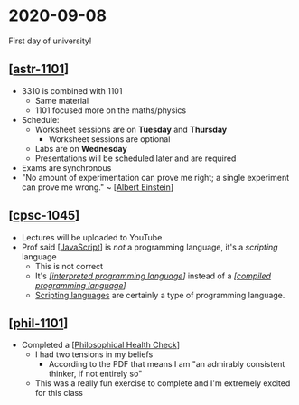 # 2020-09-08

First day of university!

## [[astr-1101]]

- 3310 is combined with 1101
  - Same material
  - 1101 focused more on the maths/physics
- Schedule:
  - Worksheet sessions are on **Tuesday** and **Thursday**
    - Worksheet sessions are optional
  - Labs are on **Wednesday**
  - Presentations will be scheduled later and are required
- Exams are synchronous
- "No amount of experimentation can prove me right; a single experiment can prove me wrong." ~ [[Albert Einstein]]

## [[cpsc-1045]]

- Lectures will be uploaded to YouTube
- Prof said [[JavaScript]] is _not_ a programming language, it's a _scripting_ language
  - This is not correct
  - It's _[[interpreted programming language]]_ instead of a _[[compiled programming language]]_
  - [Scripting languages](https://en.wikipedia.org/wiki/Scripting_language) are certainly a type of programming language.

## [[phil-1101]]

- Completed a [[Philosophical Health Check]]
  - I had two tensions in my beliefs
    - According to the PDF that means I am "an admirably consistent thinker, if not entirely so"
  - This was a really fun exercise to complete and I'm extremely excited for this class

[//begin]: # "Autogenerated link references for markdown compatibility"
[astr-1101]: astr-1101 "ASTR 1101 - Intro to the Solar System"
[Albert Einstein]: albert-einstein "Albert Einstein"
[cpsc-1045]: cpsc-1045 "CPSC 1045 - Intro. to Web Programming"
[JavaScript]: javascript "JavaScript"
[interpreted programming language]: interpreted-programming-language "Interpreted Programming Language"
[compiled programming language]: compiled-programming-language "Compiled Programming Language"
[phil-1101]: phil-1101 "Phil1101"
[Philosophical Health Check]: philosophical-health-check "Philosophical Health Check"
[//end]: # "Autogenerated link references"
